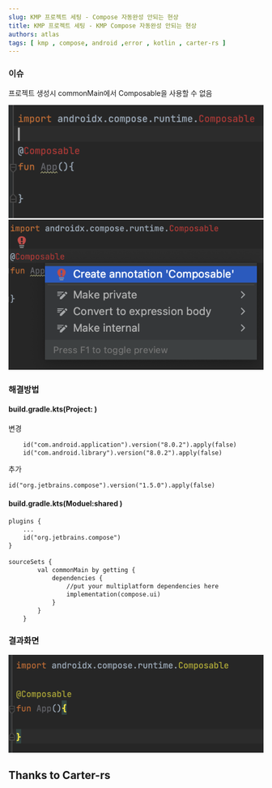 ```yaml
---
slug: KMP 프로젝트 세팅 - Compose 자동완성 안되는 현상
title: KMP 프로젝트 세팅 - KMP Compose 자동완성 안되는 현상
authors: atlas
tags: [ kmp , compose, android ,error , kotlin , carter-rs ]
---
```



### 이슈
프로젝트 생성시 commonMain에서 Composable을 사용할 수 없음

![icon](./image01.png)
![icon](./image02.png)

### 해결방법
#### build.gradle.kts(Project: )
변경
```
    id("com.android.application").version("8.0.2").apply(false)
    id("com.android.library").version("8.0.2").apply(false)
```

추가
```
id("org.jetbrains.compose").version("1.5.0").apply(false)
```


#### build.gradle.kts(Moduel:shared )

```
plugins {
    ...
    id("org.jetbrains.compose")
}

sourceSets {
        val commonMain by getting {
            dependencies {
                //put your multiplatform dependencies here
                implementation(compose.ui)
            }
        }
    }

```

### 결과화면

![icon](./image03.png)

## Thanks to Carter-rs